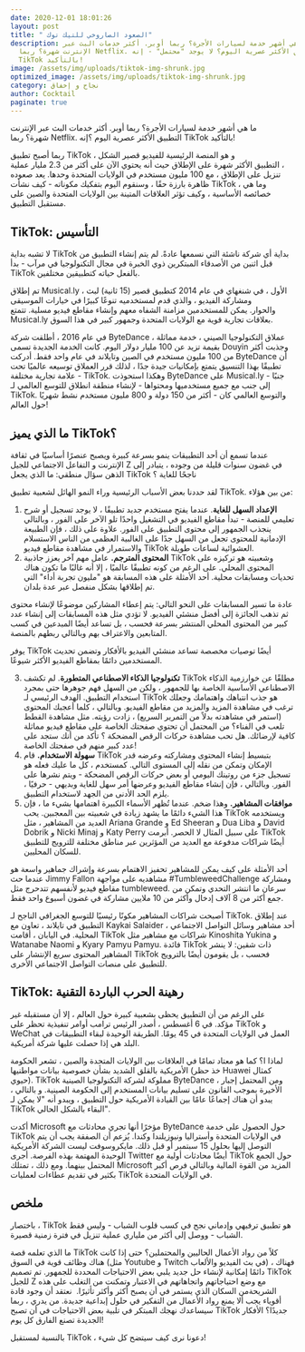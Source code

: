 ```yaml
---
date: 2020-12-01 18:01:26
layout: post
title: " الصعود الصاروخي للتيك توك"
description: ما هي أشهر خدمة لسيارات الأجرة؟ ربما أوبر. أكثر خدمات البث عبر
  الإنترنت شهرة؟ ربما Netflix. التطبيق الأكثر عصرية اليوم؟ لا يوجد "محتمل" - إنه
  TikTok بالتأكيد!
image: /assets/img/uploads/tiktok-img-shrunk.jpg
optimized_image: /assets/img/uploads/tiktok-img-shrunk.jpg
category: نجاح و إخفاق
author: Cocktail
paginate: true
---
```

ما هي أشهر خدمة لسيارات الأجرة؟ ربما أوبر. أكثر خدمات البث عبر الإنترنت شهرة؟ ربما Netflix. التطبيق الأكثر عصرية اليوم ؟إنه TikTok بالتأكيد!

ربما أصبح تطبيق TikTok ، و هو المنصة الرئيسية للفيديو قصير الشكل ، التطبيق الأكثر شهرة على الإطلاق حيث أنه يحتوي الآن على أكثر من 2.3 مليار عملية تنزيل على الإطلاق ، مع 100 مليون مستخدم في الولايات المتحدة وحدها. يعد صعوده ظاهرة بارزة حقًا ، وسنقوم اليوم بتفكيك مكوناته - كيف نشأت TikTok ، وما هي خصائصه الأساسية ، وكيف تؤثر العلاقات المتينة بين الولايات المتحدة والصين على مستقبل التطبيق. 

## TikTok: التأسيس

لا تشبه بداية TikTok بداية أي شركة ناشئة التي نسمعها عادةً. لم يتم إنشاء التطبيق من قبل اثنين من الأصدقاء المبتكرين ذوي الخبرة في مجال التكنولوجيا في مرآب - بدأ TikTok بالفعل حياته كتطبيقين مختلفين.

تم إطلاق Musical.ly ، الأول ، في شنغهاي في عام 2014 كتطبيق قصير (15 ثانية) لبث ومشاركة الفيديو ، والذي قدم لمستخدميه تنوعًا كبيرًا في خيارات الموسيقى والحوار. يمكن للمستخدمين مزامنة الشفاه معهم وإنشاء مقاطع فيديو مسلية. تتمتع Musical.ly بعلاقات تجارية قوية مع الولايات المتحدة وجمهور كبير في هذا السوق.

في عام 2016 ، أطلقت شركة ByteDance ، عملاق التكنولوجيا الصيني ، خدمة مماثلة بقيمة تزيد عن 100 مليار دولار اليوم. كانت الخدمة الجديدة تسمى Douyin وجذبت أكثر من 100 مليون مستخدم في الصين وتايلاند في عام واحد فقط. أدركت ByteDance أن تطبيقًا بهذا التنسيق يتمتع بإمكانيات جيدة جدًا ، لذلك قرر العملاق توسيعه عالميًا تحت علامة تجارية مختلفة - TikTok. وهكذا استحوذت ByteDance على Musical.ly - جنبًا إلى جنب مع جميع مستخدميها ومحتواها - لإنشاء منطقة انطلاق للتوسع العالمي لـ TikTok. والتوسع العالمي كان - أكثر من 150 دولة و 800 مليون مستخدم نشط شهريًا حول العالم!

## ما الذي يميز TikTok؟

عندما تسمع أن أحد التطبيقات ينمو بسرعة كبيرة ويصبح عنصرًا أساسيًا في ثقافة الإنترنت و التفاعل الاجتماعي للجيل Z في غضون سنوات قليلة من وجوده ، يتبادر إلى الذهن سؤال منطقي: ما الذي يجعل TikTok ناجحًا للغاية ؟

لقد حددنا بعض الأسباب الرئيسية وراء النمو الهائل لشعبية تطبيق TikTok. من بين هؤلاء:

1. **الإعداد السهل للغاية**. عندما يفتح مستخدم جديد تطبيقًا ، لا يوجد تسجيل أو شرح تعليمي للمنصة - تبدأ مقاطع الفيديو في التشغيل واحدًا تلو الآخر على الفور ، وبالتالي ينجذب الجمهور إلى محتوى التطبيق على الفور. علاوة على ذلك ، فإن الطبيعة الإدمانية للمحتوى تجعل من السهل جدًا على الغالبية العظمى من الناس الاستسلام والاستمرار في مشاهدة مقاطع فيديو TikTok العشوائية لساعات طويلة. 
2. **المحتوى المترجم.** عامل مهم آخر يعزز جاذبية TikTok وشعبيته هو تركيزه على المحتوى المحلي. على الرغم من كونه تطبيقًا عالميًا ، إلا أنه غالبًا ما تكون هناك تحديات ومسابقات محلية. أحد الأمثلة على هذه المسابقة هو "مليون تجربة أداء" التي تم إطلاقها بشكل منفصل عبر عدة بلدان. 

عادة ما تسير المسابقات على النحو التالي: يتم إعطاء المشاركين موضوعًا لإنشاء محتوى ثم تذهب الجائزة إلى أفضل منشئي الفيديو. لا تؤدي مثل هذه المسابقات إلى إنشاء عدد كبير من المحتوى المحلي المنتشر بسرعة فحسب ، بل تساعد أيضًا المبدعين في كسب المتابعين والاعتراف بهم وبالتالي ربطهم بالمنصة.

يوفر TikTok أيضًا توصيات مخصصة تساعد منشئي الفيديو بالأفكار وتضمن تحديث المستخدمين دائمًا بمقاطع الفيديو الأكثر شيوعًا.

3. **تكنولوجيا الذكاء الاصطناعي المتطورة**. لم تكشف TikTok مطلقًا عن خوارزمية الذكاء الاصطناعي الأساسية الخاصة بها للجمهور ، ولكن من السهل فهم جوهرها حتى بمجرد استخدام التطبيق. الهدف الرئيسي لـ TikTok هو جذب انتباهك واهتمامك وجعلك ترغب في مشاهدة المزيد والمزيد من مقاطع الفيديو. وبالتالي ، كلما أعجبك المحتوى (استمر في مشاهدته بدلاً من التمرير السريع) ، زادت رؤيته. مثل مشاهدة القطط تلعب في الفناء؟ من المحتمل أن تحتوي صفحتك الخاصة على مقاطع فيديو مماثلة كافية لإرضائك. هل تحب مشاهدة حركات الرقص المضحكة ؟ تأكد من أنك ستجد على عدد كبير منهم في صفحتك الخاصة! 
4. **سهولة الاستخدام.** قام TikTok بتبسيط إنشاء المحتوى ومشاركته وعرضه قدر الإمكان وتمكن من نقله إلى المستوى التالي. كمستخدم ، كل ما عليك فعله هو تسجيل جزء من روتينك اليومي أو بعض حركات الرقص المضحكة - ويتم نشرها على الفور. وبالتالي ، فإن إنشاء مقاطع الفيديو وعرضها أمر سهل للغاية وبديهي - حرفيًا ، يلزم الحد الأدنى من الجهد لاستخدام التطبيق. 
5. **موافقات المشاهير.** وهذا ضخم. عندما تُظهر الأسماء الكبيرة اهتمامها بشيء ما ، فإن هذا الشيء دائمًا ما يشهد زيادة في شعبيته بين المعجبين. يحب TikTok ويستخدمه العديد من المشاهير ، مثل Ariana Grande و Ed Sheeran و Dua Liba و David Dobrik و Nicki Minaj و Katy Perry على سبيل المثال لا الحصر. أبرمت TikTok أيضًا شراكات مدفوعة مع العديد من المؤثرين عبر مناطق مختلفة للترويج للتطبيق للسكان المحليين. 

أحد الأمثلة على كيف يمكن للمشاهير تحفيز الاهتمام بسرعة وإشراك جماهير واسعة هو عندما حث Jimmy Fallon مشاهديه على مواجهة #TumbleweedChallenge ومشاركة مقاطع فيديو لأنفسهم تتدحرج مثل tumbleweed. سرعان ما انتشر التحدي وتمكن من جمع أكثر من 8 آلاف إدخال وأكثر من 10 ملايين مشاركة في غضون أسبوع واحد فقط.  

أصبحت شراكات المشاهير مكونًا رئيسيًا للتوسع الجغرافي الناجح لـ TikTok. عند إطلاق التطبيق في تايلاند ، تعاون مع Kaykai Salaider ، أحد مشاهير وسائل التواصل الاجتماعي المحلية. في اليابان ، أقامت TikTok شراكات مع مشاهير مثل Kinoshita Yukina و Watanabe Naomi و Kyary Pamyu Pamyu. فائدة TikTok ذات شقين: لا ينشر المشاهير المحتوى سريع الإنتشار على TikTok فحسب ، بل يقومون أيضًا بالترويج للتطبيق على منصات التواصل الاجتماعي الأخرى.

## TikTok: رهينة الحرب الباردة التقنية

على الرغم من أن التطبيق يحظى بشعبية كبيرة حول العالم ، إلا أن مستقبله غير مؤكد. في 6 أغسطس ، أصدر الرئيس ترامب أوامر تنفيذية تحظر على TikTok و WeChat العمل في الولايات المتحدة في 45 يومًا. الطريقة الوحيدة لبقاء التطبيقات في البلد هي إذا حصلت عليها شركة أمريكية.

لماذا ا؟ كما هو معتاد تمامًا في العلاقات بين الولايات المتحدة والصين ، تشعر الحكومة الأمريكية بالقلق الشديد بشأن خصوصية بيانات مواطنيها (خذ حظر Huawei كمثال حيوي). TikTok مملوكة لشركة التكنولوجيا الصينية ByteDance ، ومن المحتمل إجبار الأخيرة بموجب القانون على تسليم بيانات المستخدم إلى الحكومة الصينية. و بالتالي ، يبدو أن هناك إجماعًا عامًا بين القيادة الأمريكية حول التطبيق ، ويبدو أنه "لا يمكن لـ TikTok البقاء بالشكل الحالي".

أكدت Microsoft مؤخرًا أنها تجري محادثات مع ByteDance حول الحصول على خدمة TikTok في الولايات المتحدة وأستراليا ونيوزيلندا وكندا. يُزعم أن الصفقة يجب أن يتم التوصل إليها بحلول 15 سبتمبر أو قبل ذلك. مايكروسوفت ليست الشركة الأمريكية الوحيدة المهتمة بهذه الفرصة. أجرى Twitter أيضًا محادثات أولية مع TikTok حول الجمع المحتمل بينهما. ومع ذلك ، تمتلك Microsoft المزيد من القوة المالية وبالتالي فرص أكبر بكثير في تقديم عطاءات لعمليات TikTok في الولايات المتحدة.

## ملخص

باختصار ، TikTok هو تطبيق ترفيهي وإدماني نجح في كسب قلوب الشباب - وليس فقط الشباب - ووصل إلى أكثر من ملياري عملية تنزيل في فترة زمنية قصيرة.

ما الذي تعلمه قصة TikTok كلاً من رواد الأعمال الحاليين والمحتملين؟ حتى إذا كانت هناك وظائف قوية في السوق (مثل Youtube و Twitch في بث الفيديو والألعاب) ، فهناك دائمًا إمكانية لإنشاء حل جديد يلبي بعض الاحتياجات المحددة للجمهور. تم تصميم TikTok للجيل Z مع وضع احتياجاتهم واتجاهاتهم في الاعتبار وتمكنت من التغلب على هذه الشريحةمن السكان الذي يستمر في أن يصبح أكثر وأكثر تأثيرًا.  نعتقد أن وجود قادة أقوياء يجب ألا يمنع رواد الأعمال من التفكير في حلول إبداعية جديدة. من يدري ، ربما سيساعدك نهجك المبتكر في تلبية بعض الاحتياجات في أن تصبح TikTok جديدًا؟ الأفكار الجديدة تصنع الفارق كل يوم!

بالنسبة لمستقبل TikTok ، دعونا نرى كيف سيتضح كل شيء!